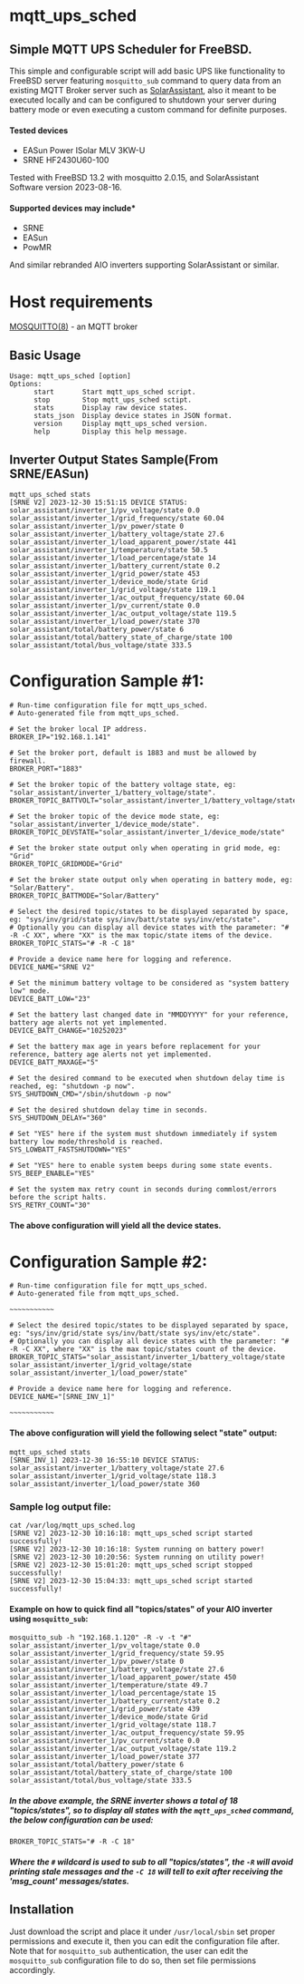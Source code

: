 mqtt_ups_sched
=============
 ## Simple MQTT UPS Scheduler for FreeBSD.
 This simple and configurable script will add basic UPS like functionality to FreeBSD server featuring `mosquitto_sub` command to query data from an existing MQTT Broker server such as [SolarAssistant](https://solar-assistant.io/), also it meant to be executed locally and can be configured to shutdown your server during battery mode or even executing a custom command for definite purposes.
 
#### Tested devices
* EASun Power ISolar MLV 3KW-U
* SRNE HF2430U60-100

 Tested with FreeBSD 13.2 with mosquitto 2.0.15, and SolarAssistant Software version 2023-08-16.

#### Supported devices may include*
* SRNE
* EASun
* PowMR

 And similar rebranded AIO inverters supporting SolarAssistant or similar.
 
Host requirements
===============
[MOSQUITTO(8)](https://man.freebsd.org/cgi/man.cgi?query=mosquitto&sektion=8&manpath=FreeBSD+13.2-RELEASE+and+Ports) - an MQTT broker

Basic Usage
-----------
```shell
Usage: mqtt_ups_sched [option]
Options:
      start       Start mqtt_ups_sched script.
      stop        Stop mqtt_ups_sched sctipt.
      stats       Display raw device states.
      stats_json  Display device states in JSON format.
      version     Display mqtt_ups_sched version.
      help        Display this help message.
```

Inverter Output States Sample(From SRNE/EASun)
-------------------------------------------------------
```shell
mqtt_ups_sched stats
[SRNE V2] 2023-12-30 15:51:15 DEVICE STATUS:
solar_assistant/inverter_1/pv_voltage/state 0.0
solar_assistant/inverter_1/grid_frequency/state 60.04
solar_assistant/inverter_1/pv_power/state 0
solar_assistant/inverter_1/battery_voltage/state 27.6
solar_assistant/inverter_1/load_apparent_power/state 441
solar_assistant/inverter_1/temperature/state 50.5
solar_assistant/inverter_1/load_percentage/state 14
solar_assistant/inverter_1/battery_current/state 0.2
solar_assistant/inverter_1/grid_power/state 453
solar_assistant/inverter_1/device_mode/state Grid
solar_assistant/inverter_1/grid_voltage/state 119.1
solar_assistant/inverter_1/ac_output_frequency/state 60.04
solar_assistant/inverter_1/pv_current/state 0.0
solar_assistant/inverter_1/ac_output_voltage/state 119.5
solar_assistant/inverter_1/load_power/state 370
solar_assistant/total/battery_power/state 6
solar_assistant/total/battery_state_of_charge/state 100
solar_assistant/total/bus_voltage/state 333.5
```

Configuration Sample #1:
=================
```shell
# Run-time configuration file for mqtt_ups_sched.
# Auto-generated file from mqtt_ups_sched.

# Set the broker local IP address.
BROKER_IP="192.168.1.141"

# Set the broker port, default is 1883 and must be allowed by firewall.
BROKER_PORT="1883"

# Set the broker topic of the battery voltage state, eg: "solar_assistant/inverter_1/battery_voltage/state".
BROKER_TOPIC_BATTVOLT="solar_assistant/inverter_1/battery_voltage/state"

# Set the broker topic of the device mode state, eg: "solar_assistant/inverter_1/device_mode/state".
BROKER_TOPIC_DEVSTATE="solar_assistant/inverter_1/device_mode/state"

# Set the broker state output only when operating in grid mode, eg: "Grid"
BROKER_TOPIC_GRIDMODE="Grid"

# Set the broker state output only when operating in battery mode, eg: "Solar/Battery".
BROKER_TOPIC_BATTMODE="Solar/Battery"

# Select the desired topic/states to be displayed separated by space, eg: "sys/inv/grid/state sys/inv/batt/state sys/inv/etc/state".
# Optionally you can display all device states with the parameter: "# -R -C XX", where "XX" is the max topic/state items of the device.
BROKER_TOPIC_STATS="# -R -C 18"

# Provide a device name here for logging and reference.
DEVICE_NAME="SRNE V2"

# Set the minimum battery voltage to be considered as "system battery low" mode.
DEVICE_BATT_LOW="23"

# Set the battery last changed date in "MMDDYYYY" for your reference, battery age alerts not yet implemented.
DEVICE_BATT_CHANGE="10252023"

# Set the battery max age in years before replacement for your reference, battery age alerts not yet implemented.
DEVICE_BATT_MAXAGE="5"

# Set the desired command to be executed when shutdown delay time is reached, eg: "shutdown -p now".
SYS_SHUTDOWN_CMD="/sbin/shutdown -p now"

# Set the desired shutdown delay time in seconds.
SYS_SHUTDOWN_DELAY="360"

# Set "YES" here if the system must shutdown immediately if system battery low mode/threshold is reached.
SYS_LOWBATT_FASTSHUTDOWN="YES"

# Set "YES" here to enable system beeps during some state events.
SYS_BEEP_ENABLE="YES"

# Set the system max retry count in seconds during commlost/errors before the script halts.
SYS_RETRY_COUNT="30"
```
#### The above configuration will yield all the device states.

Configuration Sample #2:
===================
```shell
# Run-time configuration file for mqtt_ups_sched.
# Auto-generated file from mqtt_ups_sched.

~~~~~~~~~~~

# Select the desired topic/states to be displayed separated by space, eg: "sys/inv/grid/state sys/inv/batt/state sys/inv/etc/state".
# Optionally you can display all device states with the parameter: "# -R -C XX", where "XX" is the max topic/states count of the device.
BROKER_TOPIC_STATS="solar_assistant/inverter_1/battery_voltage/state solar_assistant/inverter_1/grid_voltage/state solar_assistant/inverter_1/load_power/state"

# Provide a device name here for logging and reference.
DEVICE_NAME="[SRNE_INV_1]"

~~~~~~~~~~~
```
#### The above configuration will yield the following select "state" output:
```shell
mqtt_ups_sched stats
[SRNE_INV_1] 2023-12-30 16:55:10 DEVICE STATUS:
solar_assistant/inverter_1/battery_voltage/state 27.6
solar_assistant/inverter_1/grid_voltage/state 118.3
solar_assistant/inverter_1/load_power/state 360
```

### Sample log output file:
```shell
cat /var/log/mqtt_ups_sched.log
[SRNE V2] 2023-12-30 10:16:18: mqtt_ups_sched script started successfully!
[SRNE V2] 2023-12-30 10:16:18: System running on battery power!
[SRNE V2] 2023-12-30 10:20:56: System running on utility power!
[SRNE V2] 2023-12-30 15:01:20: mqtt_ups_sched script stopped successfully!
[SRNE V2] 2023-12-30 15:04:33: mqtt_ups_sched script started successfully!
```

#### Example on how to quick find all "topics/states" of your AIO inverter using `mosquitto_sub`:
```shell
mosquitto_sub -h "192.168.1.120" -R -v -t "#"
solar_assistant/inverter_1/pv_voltage/state 0.0
solar_assistant/inverter_1/grid_frequency/state 59.95
solar_assistant/inverter_1/pv_power/state 0
solar_assistant/inverter_1/battery_voltage/state 27.6
solar_assistant/inverter_1/load_apparent_power/state 450
solar_assistant/inverter_1/temperature/state 49.7
solar_assistant/inverter_1/load_percentage/state 15
solar_assistant/inverter_1/battery_current/state 0.2
solar_assistant/inverter_1/grid_power/state 439
solar_assistant/inverter_1/device_mode/state Grid
solar_assistant/inverter_1/grid_voltage/state 118.7
solar_assistant/inverter_1/ac_output_frequency/state 59.95
solar_assistant/inverter_1/pv_current/state 0.0
solar_assistant/inverter_1/ac_output_voltage/state 119.2
solar_assistant/inverter_1/load_power/state 377
solar_assistant/total/battery_power/state 6
solar_assistant/total/battery_state_of_charge/state 100
solar_assistant/total/bus_voltage/state 333.5
```
##### In the above example, the SRNE inverter shows a total of 18 "topics/states", so to display all states with the `mqtt_ups_sched` command, the  below configuration can be used:
```shell
BROKER_TOPIC_STATS="# -R -C 18"
```
#####  Where the `#` wildcard is used to sub to all "topics/states", the `-R` will avoid printing stale messages and the `-C 18` will tell to exit after receiving the 'msg_count' messages/states.

## Installation
 Just download the script and place it under `/usr/local/sbin` set proper permissions and execute it, then you can edit the configuration file after.
 Note that for `mosquitto_sub` authentication, the user can edit the `mosquitto_sub` configuration file to do so, then set file permissions accordingly.

